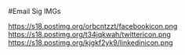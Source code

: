 #Email Sig IMGs

<a href="https://s18.postimg.org/orbcntzzt/facebookicon.png">https://s18.postimg.org/orbcntzzt/facebookicon.png</a>
<a href="https://s18.postimg.org/kjgkf2yk9/linkedinicon.png">https://s18.postimg.org/t34jqkwah/twittericon.png</a>
<a href="https://s18.postimg.org/kjgkf2yk9/linkedinicon.png">https://s18.postimg.org/kjgkf2yk9/linkedinicon.png</a>
